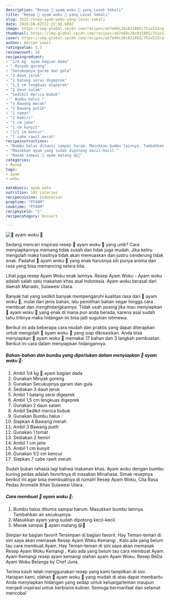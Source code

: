 ```yaml
---
description: "Resep 🐔 ayam woku 💓 yang Lezat Sekali"
title: "Resep 🐔 ayam woku 💓 yang Lezat Sekali"
slug: 3532-resep-ayam-woku-yang-lezat-sekali
date: 2020-08-02T22:22:56.608Z
image: https://img-global.cpcdn.com/recipes/ab7e60c28c831885/751x532cq70/🐔-ayam-woku-💓-foto-resep-utama.jpg
thumbnail: https://img-global.cpcdn.com/recipes/ab7e60c28c831885/751x532cq70/🐔-ayam-woku-💓-foto-resep-utama.jpg
cover: https://img-global.cpcdn.com/recipes/ab7e60c28c831885/751x532cq70/🐔-ayam-woku-💓-foto-resep-utama.jpg
author: Adrian Lewis
ratingvalue: 3.3
reviewcount: 14
recipeingredient:
- "1/4 kg  ayam bagian dada"
- " Minyak goreng"
- "Secukupnya garam dan gula"
- "3 daun jeruk"
- "1 batang serai digeprek"
- "1,5 cm lengkuas digeprek"
- "2 daun salam"
- "Sedikit merica bubuk"
- " Bumbu halus "
- "4 Bawang merah"
- "3 Bawang putih"
- "1 tomat"
- "2 kemiri"
- "1 cm jahe"
- "1 cm kunyit"
- "1/2 cm kencur"
- "7 cabe rawit merah"
recipeinstructions:
- "Bumbu halus ditumis sampai harum. Masukkan bumbu lainnya. Tambahkan air secukupnya."
- "Masukkan ayam yang sudah dipotong kecil-kecil."
- "Masak sampai 🐔 ayam matang 😃🙏"
categories:
- Resep
tags:
- ayam
- woku

katakunci: ayam woku 
nutrition: 192 calories
recipecuisine: Indonesian
preptime: "PT40M"
cooktime: "PT49M"
recipeyield: "2"
recipecategory: Dessert

---
```



![🐔 ayam woku 💓](https://img-global.cpcdn.com/recipes/ab7e60c28c831885/751x532cq70/🐔-ayam-woku-💓-foto-resep-utama.jpg)

Sedang mencari inspirasi resep 🐔 ayam woku 💓 yang unik? Cara menyiapkannya memang tidak susah dan tidak juga mudah. Jika keliru mengolah maka hasilnya tidak akan memuaskan dan justru cenderung tidak enak. Padahal 🐔 ayam woku 💓 yang enak harusnya sih punya aroma dan rasa yang bisa memancing selera kita.

Lihat juga resep Ayam Woku enak lainnya. Resep Ayam Woku - Ayam woku adalah salah satu makanan khas asal Indonesia. Ayam woku berasal dari daerah Manado, Sulawesi Utara.

Banyak hal yang sedikit banyak mempengaruhi kualitas rasa dari 🐔 ayam woku 💓, mulai dari jenis bahan, lalu pemilihan bahan segar hingga cara membuat dan menghidangkannya. Tidak usah pusing jika mau menyiapkan 🐔 ayam woku 💓 yang enak di mana pun anda berada, karena asal sudah tahu triknya maka hidangan ini bisa jadi suguhan istimewa.


Berikut ini ada beberapa cara mudah dan praktis yang dapat diterapkan untuk mengolah 🐔 ayam woku 💓 yang siap dikreasikan. Anda bisa menyiapkan 🐔 ayam woku 💓 memakai 17 bahan dan 3 langkah pembuatan. Berikut ini cara dalam menyiapkan hidangannya.

<!--inarticleads1-->

##### Bahan-bahan dan bumbu yang diperlukan dalam menyiapkan 🐔 ayam woku 💓:

1. Ambil 1/4 kg 🐔 ayam bagian dada
1. Gunakan  Minyak goreng
1. Gunakan Secukupnya garam dan gula
1. Sediakan 3 daun jeruk
1. Ambil 1 batang serai digeprek
1. Ambil 1,5 cm lengkuas digeprek
1. Gunakan 2 daun salam
1. Ambil Sedikit merica bubuk
1. Gunakan  Bumbu halus :
1. Siapkan 4 Bawang merah
1. Ambil 3 Bawang putih
1. Gunakan 1 tomat
1. Sediakan 2 kemiri
1. Ambil 1 cm jahe
1. Ambil 1 cm kunyit
1. Gunakan 1/2 cm kencur
1. Siapkan 7 cabe rawit merah


Sudah bukan rahasia lagi bahwa makanan khas. Ayam woku dengan bumbu kuning pedas adalah favoritnya di masakan Minahasa. Simak resepnya berikut ini agar bisa membuatnya di rumah! Resep Ayam Woku, Cita Rasa Pedas Aromatik Khas Sulawesi Utara. 

<!--inarticleads2-->

##### Cara membuat 🐔 ayam woku 💓:

1. Bumbu halus ditumis sampai harum. Masukkan bumbu lainnya. Tambahkan air secukupnya.
1. Masukkan ayam yang sudah dipotong kecil-kecil.
1. Masak sampai 🐔 ayam matang 😃🙏


Simpan ke bagian favorit Tersimpan di bagian favorit. Hay Teman-teman di sini saya akan memasak Resep Ayam Woku Kemangi , Kalo ada yang belum tau cara membuat Ayam. Hay Teman-teman di sini saya akan memasak Resep Ayam Woku Kemangi , Kalo ada yang belum tau cara membuat Ayam. Ayam Kemangi resep ayam kemangi olahan ayam Ayam Woku. Resep BeDa Ayam Woku Belanga by Chef Juna. 

Terima kasih telah menggunakan resep yang kami tampilkan di sini. Harapan kami, olahan 🐔 ayam woku 💓 yang mudah di atas dapat membantu Anda menyiapkan hidangan yang sedap untuk keluarga/teman maupun menjadi inspirasi untuk berbisnis kuliner. Semoga bermanfaat dan selamat mencoba!
